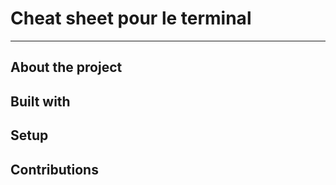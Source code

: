 # Cheat sheet pour le terminal
--- 

## About the project 

## Built with 

## Setup 

## Contributions 
